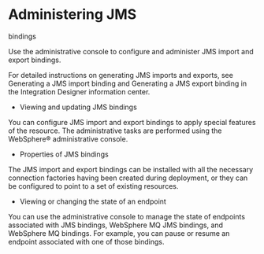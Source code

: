 <!-- image -->

# Administering JMS
bindings

Use the administrative console to configure and administer
JMS
import and export bindings.

For detailed
instructions on generating JMS
imports and exports, see Generating a JMS import binding and Generating
a JMS export binding in the Integration Designer information
center.

- Viewing and updating JMS bindings

You can configure JMS import and export bindings to apply special features of the resource. The administrative tasks are performed using the WebSphere® administrative console.
- Properties of JMS bindings

The JMS import and export bindings can be installed with all the necessary connection factories having been created during deployment, or they can be configured to point to a set of existing resources.
- Viewing or changing the state of an endpoint

You can use the administrative console to manage the state of endpoints associated with JMS bindings, WebSphere MQ JMS bindings, and WebSphere MQ bindings. For example, you can pause or resume an endpoint associated with one of those bindings.